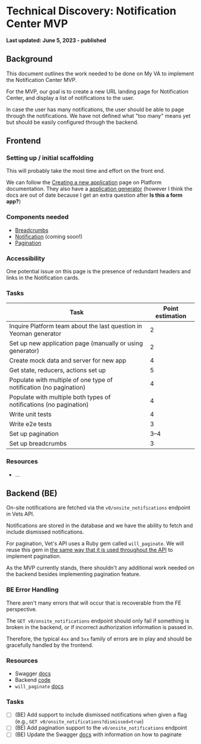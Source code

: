 # Technical Discovery: Notification Center MVP
**Last updated: June 5, 2023 - published**

## Background
This document outlines the work needed to be done on My VA to implement the Notification Center MVP.

For the MVP, our goal is to create a new URL landing page for Notification Center, and display a list of notifications to the user.

In case the user has many notifications, the user should be able to page through the notifications. We have not defined what "too many" means yet but should be easily configured through the backend.

## Frontend
### Setting up / initial scaffolding 

This will probably take the most time and effort on the front end. 

We can follow the [Creating a new application](https://depo-platform-documentation.scrollhelp.site/developer-docs/creating-a-new-application) page on Platform documentation. They also have a [application generator](https://depo-platform-documentation.scrollhelp.site/developer-docs/va-gov-application-generator) (however I think the docs are out of date because I get an extra question after **Is this a form app?**)

### Components needed

- [Breadcrumbs](https://design.va.gov/components/breadcrumbs)
- [Notification](https://va-notification--60f9b557105290003b387cd5.chromatic.com/?path=/docs/components-va-notification--default) (coming soon!)
- [Pagination](https://design.va.gov/components/pagination)

### Accessibility

One potential issue on this page is the presence of redundant headers and links in the Notification cards.

### Tasks
| Task | Point estimation |
|--- | --- |
| Inquire Platform team about the last question in Yeoman generator | 2 |
| Set up new application page (manually or using generator) | 2 |
| Create mock data and server for new app | 4 |
| Get state, reducers, actions set up | 5 |
| Populate with multiple of one type of notification (no pagination) | 4 |
| Populate with multiple both types of notifications (no pagination) | 4 |
| Write unit tests | 4 |
| Write e2e tests | 3 |
| Set up pagination | 3–4 |
| Set up breadcrumbs | 3 |

### Resources
- ...

## Backend (BE)
On-site notifications are fetched via the `v0/onsite_notifications` endpoint in Vets API.

Notifications are stored in the database and we have the ability to fetch and include dismissed notifications.

For pagination, Vet's API uses a Ruby gem called `will_paginate`. We will reuse this gem in [the same way that it is used throughout the API](https://github.com/search?q=repo%3Adepartment-of-veterans-affairs%2Fvets-api%20paginate&type=code) to implement pagination.

As the MVP currently stands, there shouldn't any additional work needed on the backend besides implementing pagination feature.

### BE Error Handling
There aren't many errors that will occur that is recoverable from the FE perspective.

The `GET v0/onsite_notifications` endpoint should only fail if something is broken in the backend, or if incorrect authorization information is passed in.

Therefore, the typical `4xx` and `5xx` family of errors are in play and should be gracefully handled by the frontend.

### Resources
- Swagger [docs](https://department-of-veterans-affairs.github.io/va-digital-services-platform-docs/api-reference/#/my_va/listOnsiteNotification)
- Backend [code](https://github.com/department-of-veterans-affairs/vets-api/blob/master/app/controllers/v0/onsite_notifications_controller.rb)
- `will_paginate` [docs](https://github.com/mislav/will_paginate/wiki)

### Tasks
- [ ] (BE) Add support to include dismissed notifications when given a flag (e.g., `GET v0/onsite_notifications?dismissed=true`)
- [ ] (BE) Add pagination support to the `v0/onsite_notifications` endpoint
- [ ] (BE) Update the Swagger [docs](https://department-of-veterans-affairs.github.io/va-digital-services-platform-docs/api-reference/#/my_va/listOnsiteNotification) with information on how to paginate
